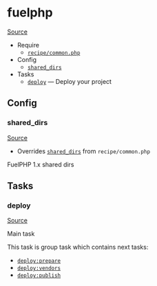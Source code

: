 <!-- DO NOT EDIT THIS FILE! -->
<!-- Instead edit recipe/fuelphp.php -->
<!-- Then run bin/docgen -->

# fuelphp

[Source](/recipe/fuelphp.php)



* Require
  * [`recipe/common.php`](/docs/recipe/common.md)
* Config
  * [`shared_dirs`](#shared_dirs)
* Tasks
  * [`deploy`](#deploy) — Deploy your project

## Config
### shared_dirs
[Source](/recipe/fuelphp.php#L9)

* Overrides [`shared_dirs`](/docs/recipe/common.md#shared_dirs) from `recipe/common.php`

FuelPHP 1.x shared dirs


## Tasks
### deploy
[Source](/recipe/fuelphp.php#L17)

Main task

This task is group task which contains next tasks:
* [`deploy:prepare`](/docs/recipe/common.md#deployprepare)
* [`deploy:vendors`](/docs/recipe/deploy/vendors.md#deployvendors)
* [`deploy:publish`](/docs/recipe/common.md#deploypublish)


